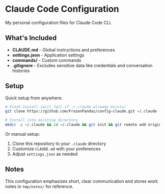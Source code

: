 # Claude Code Configuration

My personal configuration files for Claude Code CLI.

## What's Included

- **CLAUDE.md** - Global instructions and preferences
- **settings.json** - Application settings
- **commands/** - Custom commands
- **.gitignore** - Excludes sensitive data like credentials and conversation histories

## Setup

Quick setup from anywhere:
```bash
# Fresh install (will fail if ~/.claude already exists)
git clone https://github.com/FrozenPandaz/config-claude.git ~/.claude

# Install into existing directory
mkdir -p ~/.claude && cd ~/.claude && git init && git remote add origin https://github.com/FrozenPandaz/config-claude.git && git pull origin main
```

Or manual setup:
1. Clone this repository to your `.claude` directory
2. Customize `CLAUDE.md` with your preferences
3. Adjust `settings.json` as needed

## Notes

This configuration emphasizes short, clear communication and stores work notes in `tmp/notes/` for reference.